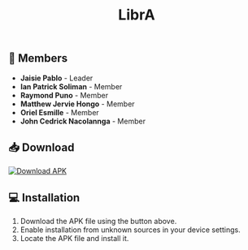 <header>
        <h1>LibrA</h1>
      
 </header>

  <section>
        <h2>👥 Members</h2>
        <ul>
            <li><strong>Jaisie Pablo</strong> - Leader</li>
            <li><strong>Ian Patrick Soliman</strong> - Member</li>
            <li><strong>Raymond Puno</strong> - Member</li>
            <li><strong>Matthew Jervie Hongo</strong> - Member</li>
            <li><strong>Oriel Esmille</strong> - Member</li>
            <li><strong>John Cedrick Nacolannga</strong> - Member</li>
        </ul>
  </section>

  <section>
        <h2>📥 Download</h2>
      
[![Download APK](https://img.shields.io/badge/Download-APK-brightgreen)](https://github.com/yourusername/your-repo/releases/download/v1.0/your-app.apk)

  </section>

  <section>
        <h2>💻 Installation</h2>
        <ol>
            <li>Download the APK file using the button above.</li>
            <li>Enable installation from unknown sources in your device settings.</li>
            <li>Locate the APK file and install it.</li>
        </ol>
  </section>


